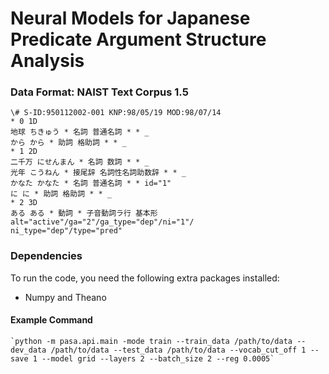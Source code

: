 # Neural Models for Japanese Predicate Argument Structure Analysis

### Data Format: NAIST Text Corpus 1.5
```
\# S-ID:950112002-001 KNP:98/05/19 MOD:98/07/14
* 0 1D
地球 ちきゅう * 名詞 普通名詞 * * _
から から * 助詞 格助詞 * * _
* 1 2D
二千万 にせんまん * 名詞 数詞 * * _
光年 こうねん * 接尾辞 名詞性名詞助数辞 * * _
かなた かなた * 名詞 普通名詞 * * id="1"
に に * 助詞 格助詞 * * _
* 2 3D
ある ある * 動詞 * 子音動詞ラ行 基本形 alt="active"/ga="2"/ga_type="dep"/ni="1"/
ni_type="dep"/type="pred"
```

### Dependencies
To run the code, you need the following extra packages installed:
  - Numpy and Theano

#### Example Command
	`python -m pasa.api.main -mode train --train_data /path/to/data --dev_data /path/to/data --test_data /path/to/data --vocab_cut_off 1 --save 1 --model grid --layers 2 --batch_size 2 --reg 0.0005`

